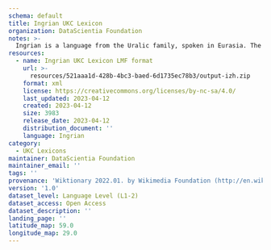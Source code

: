 ```yaml
---
schema: default
title: Ingrian UKC Lexicon
organization: DataScientia Foundation
notes: >-
  Ingrian is a language from the Uralic family, spoken in Eurasia. The UKC Lexicon of Ingrian is represented as a lexico-semantic network. It consists of words, word senses, synsets, as well as sense-level and synset-level relationships.
resources:
  - name: Ingrian UKC Lexicon LMF format
    url: >-
      resources/521aaa1d-428b-4bc3-baed-6d1735ec78b3/output-izh.zip
    format: xml
    license: https://creativecommons.org/licenses/by-nc-sa/4.0/
    last_updated: 2023-04-12
    created: 2023-04-12
    size: 3983
    release_date: 2023-04-12
    distribution_document: ''
    language: Ingrian
category:
  - UKC Lexicons
maintainer: DataScientia Foundation
maintainer_email: ''
tags: ''
provenance: 'Wiktionary 2022.01. by Wikimedia Foundation (http://en.wiktionary.org); CogNet 2.1 by Khuyagbaatar Batsuren, National University of Mongolia (http://cognet.ukc.disi.unitn.it); KinDiv: Kinship Diversity 1.0 by Temuulen Khishigsuren (http://ukc.disi.unitn.it/index.php/kinship/); Princeton WordNet 2.1 by Princeton University (https://wordnet.princeton.edu)'
version: '1.0'
dataset_level: Language Level (L1-2)
dataset_access: Open Access
dataset_description: ''
landing_page: ''
latitude_map: 59.0
longitude_map: 29.0
---
```

